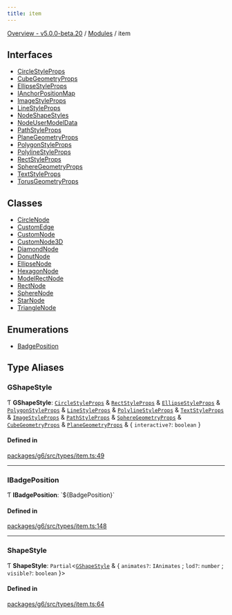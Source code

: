 ```yaml
---
title: item
---
```


[Overview - v5.0.0-beta.20](../README.en.md) / [Modules](../modules.en.md) / item

## Interfaces

- [CircleStyleProps](../interfaces/item/CircleStyleProps.en.md)
- [CubeGeometryProps](../interfaces/item/CubeGeometryProps.en.md)
- [EllipseStyleProps](../interfaces/item/EllipseStyleProps.en.md)
- [IAnchorPositionMap](../interfaces/item/IAnchorPositionMap.en.md)
- [ImageStyleProps](../interfaces/item/ImageStyleProps.en.md)
- [LineStyleProps](../interfaces/item/LineStyleProps.en.md)
- [NodeShapeStyles](../interfaces/item/NodeShapeStyles.en.md)
- [NodeUserModelData](../interfaces/item/NodeUserModelData.en.md)
- [PathStyleProps](../interfaces/item/PathStyleProps.en.md)
- [PlaneGeometryProps](../interfaces/item/PlaneGeometryProps.en.md)
- [PolygonStyleProps](../interfaces/item/PolygonStyleProps.en.md)
- [PolylineStyleProps](../interfaces/item/PolylineStyleProps.en.md)
- [RectStyleProps](../interfaces/item/RectStyleProps.en.md)
- [SphereGeometryProps](../interfaces/item/SphereGeometryProps.en.md)
- [TextStyleProps](../interfaces/item/TextStyleProps.en.md)
- [TorusGeometryProps](../interfaces/item/TorusGeometryProps.en.md)

## Classes

- [CircleNode](../classes/item/CircleNode.en.md)
- [CustomEdge](../classes/item/CustomEdge.en.md)
- [CustomNode](../classes/item/CustomNode.en.md)
- [CustomNode3D](../classes/item/CustomNode3D.en.md)
- [DiamondNode](../classes/item/DiamondNode.en.md)
- [DonutNode](../classes/item/DonutNode.en.md)
- [EllipseNode](../classes/item/EllipseNode.en.md)
- [HexagonNode](../classes/item/HexagonNode.en.md)
- [ModelRectNode](../classes/item/ModelRectNode.en.md)
- [RectNode](../classes/item/RectNode.en.md)
- [SphereNode](../classes/item/SphereNode.en.md)
- [StarNode](../classes/item/StarNode.en.md)
- [TriangleNode](../classes/item/TriangleNode.en.md)

## Enumerations

- [BadgePosition](../enums/item/BadgePosition.en.md)

## Type Aliases

### GShapeStyle

Ƭ **GShapeStyle**: [`CircleStyleProps`](../interfaces/item/CircleStyleProps.en.md) & [`RectStyleProps`](../interfaces/item/RectStyleProps.en.md) & [`EllipseStyleProps`](../interfaces/item/EllipseStyleProps.en.md) & [`PolygonStyleProps`](../interfaces/item/PolygonStyleProps.en.md) & [`LineStyleProps`](../interfaces/item/LineStyleProps.en.md) & [`PolylineStyleProps`](../interfaces/item/PolylineStyleProps.en.md) & [`TextStyleProps`](../interfaces/item/TextStyleProps.en.md) & [`ImageStyleProps`](../interfaces/item/ImageStyleProps.en.md) & [`PathStyleProps`](../interfaces/item/PathStyleProps.en.md) & [`SphereGeometryProps`](../interfaces/item/SphereGeometryProps.en.md) & [`CubeGeometryProps`](../interfaces/item/CubeGeometryProps.en.md) & [`PlaneGeometryProps`](../interfaces/item/PlaneGeometryProps.en.md) & { `interactive?`: `boolean` }

#### Defined in

[packages/g6/src/types/item.ts:49](https://github.com/antvis/G6/blob/61e525e59b/packages/g6/src/types/item.ts#L49)

---

### IBadgePosition

Ƭ **IBadgePosition**: \`${BadgePosition}\`

#### Defined in

[packages/g6/src/types/item.ts:148](https://github.com/antvis/G6/blob/61e525e59b/packages/g6/src/types/item.ts#L148)

---

### ShapeStyle

Ƭ **ShapeStyle**: `Partial`<[`GShapeStyle`](item.en.md#gshapestyle) & { `animates?`: `IAnimates` ; `lod?`: `number` ; `visible?`: `boolean` }\>

#### Defined in

[packages/g6/src/types/item.ts:64](https://github.com/antvis/G6/blob/61e525e59b/packages/g6/src/types/item.ts#L64)
